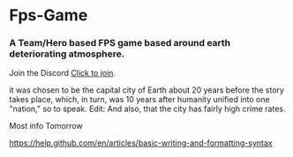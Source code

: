 # Fps-Game
### A Team/Hero based FPS game based around earth deteriorating atmosphere. 

Join the Discord [Click to join](https://pages.github.com/).

it was chosen to be the capital city of Earth about 20 years before the story takes place, which, in turn, was 10 years after humanity unified into one "nation," so to speak.
Edit: And also, that the city has fairly high crime rates.

Most info Tomorrow

https://help.github.com/en/articles/basic-writing-and-formatting-syntax
